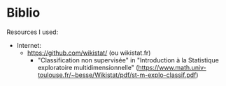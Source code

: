 # Biblio
Resources I used:
  - Internet:
    - https://github.com/wikistat/ (ou wikistat.fr)
      - "Classification non supervisée" in "Introduction à la Statistique exploratoire multidimensionnelle" (https://www.math.univ-toulouse.fr/~besse/Wikistat/pdf/st-m-explo-classif.pdf)
